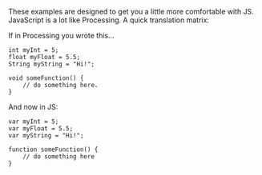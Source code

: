 These examples are designed to get you a little more comfortable with JS. JavaScript is a lot like Processing. A quick translation matrix:

If in Processing you wrote this...

	int myInt = 5;
	float myFloat = 5.5;
	String myString = "Hi!";

	void someFunction() {
		// do something here.
	}

And now in JS:

	var myInt = 5;
	var myFloat = 5.5;
	var myString = "Hi!";

	function someFunction() {
		// do something here
	}
